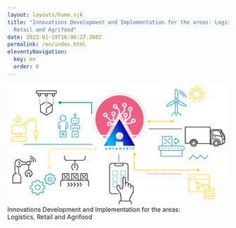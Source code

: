 ```yaml
---
layout: layouts/home.njk
title: "Innovations Development and Implementation for the areas: Logistics,
  Retail and Agrifood"
date: 2022-01-19T16:06:27.260Z
permalink: /en/index.html
eleventyNavigation:
  key: en
  order: 0
---
```

<div class="center"><img src="/static/img/mainbg_adv.png" width="600px"></div>
<div id="main-h2">Innovations Development and Implementation for the areas:</div>
<div id="main-h1">Logistics, Retail and Agrifood</div>